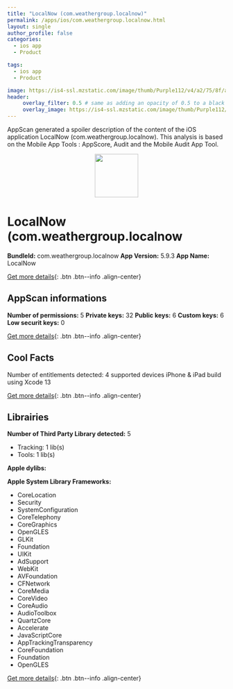 ```yaml
---
title: "LocalNow (com.weathergroup.localnow)"
permalink: /apps/ios/com.weathergroup.localnow.html
layout: single
author_profile: false
categories: 
  - ios app 
  - Product 

tags: 
  - ios app 
  - Product 

image: https://is4-ssl.mzstatic.com/image/thumb/Purple112/v4/a2/75/8f/a2758f73-9ad5-a751-7471-437c4dfa9981/AppIcon-1x_U007emarketing-0-10-0-85-220.png/512x512bb.jpg
header: 
     overlay_filter: 0.5 # same as adding an opacity of 0.5 to a black background
     overlay_image: https://is4-ssl.mzstatic.com/image/thumb/Purple112/v4/a2/75/8f/a2758f73-9ad5-a751-7471-437c4dfa9981/AppIcon-1x_U007emarketing-0-10-0-85-220.png/512x512bb.jpg
---
```

AppScan generated a spoiler description of the content of the iOS application LocalNow (com.weathergroup.localnow). This analysis is based on the Mobile App Tools : AppScore, Audit and the Mobile Audit App Tool.

  
  
<div style="text-align: center;"><img src="https://is4-ssl.mzstatic.com/image/thumb/Purple112/v4/a2/75/8f/a2758f73-9ad5-a751-7471-437c4dfa9981/AppIcon-1x_U007emarketing-0-10-0-85-220.png/512x512bb.jpg" width="100" height="100"></div>  
  
# LocalNow (com.weathergroup.localnow

**BundleId:** com.weathergroup.localnow
**App Version:** 5.9.3
**App Name:** LocalNow


[Get more details](/pricing.html){: .btn .btn--info .align-center}  
  
## AppScan informations 

**Number of permissions:** 5
**Private keys:** 32
**Public keys:** 6
**Custom keys:** 6
**Low securit keys:** 0
  
[Get more details](/pricing.html){: .btn .btn--info .align-center}

## Cool Facts

Number of entitlements detected: 4
supported devices iPhone & iPad
build using Xcode 13
  
[Get more details](/pricing.html){: .btn .btn--info .align-center}

## Librairies 
**Number of Third Party Library detected:** 5
- Tracking: 1 lib(s)
- Tools: 1 lib(s)

**Apple dylibs:**


**Apple System Library Frameworks:**
- CoreLocation
- Security
- SystemConfiguration
- CoreTelephony
- CoreGraphics
- OpenGLES
- GLKit
- Foundation
- UIKit
- AdSupport
- WebKit
- AVFoundation
- CFNetwork
- CoreMedia
- CoreVideo
- CoreAudio
- AudioToolbox
- QuartzCore
- Accelerate
- JavaScriptCore
- AppTrackingTransparency
- CoreFoundation
- Foundation
- OpenGLES


  
[Get more details](/pricing.html){: .btn .btn--info .align-center}

